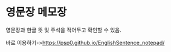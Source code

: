 # 영문장 메모장

영문장과 한글 뜻 및 주석을 적어두고 확인할 수 있음.

바로 이용하기->https://psp0.github.io/EnglishSentence_notepad/
